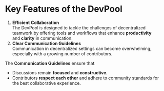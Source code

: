 # Key Features of the DevPool

1. **Efficient Collaboration**\
   The DevPool is designed to tackle the challenges of decentralized teamwork by offering tools and workflows that enhance **productivity** and **clarity** in communication.
2. **Clear Communication Guidelines**\
   Communication in decentralized settings can become overwhelming, especially with a growing number of contributors.&#x20;

The **Communication Guidelines** ensure that:

* Discussions remain **focused** and **constructive**.
* Contributors **respect each other** and adhere to community standards for the best collaborative experience.
